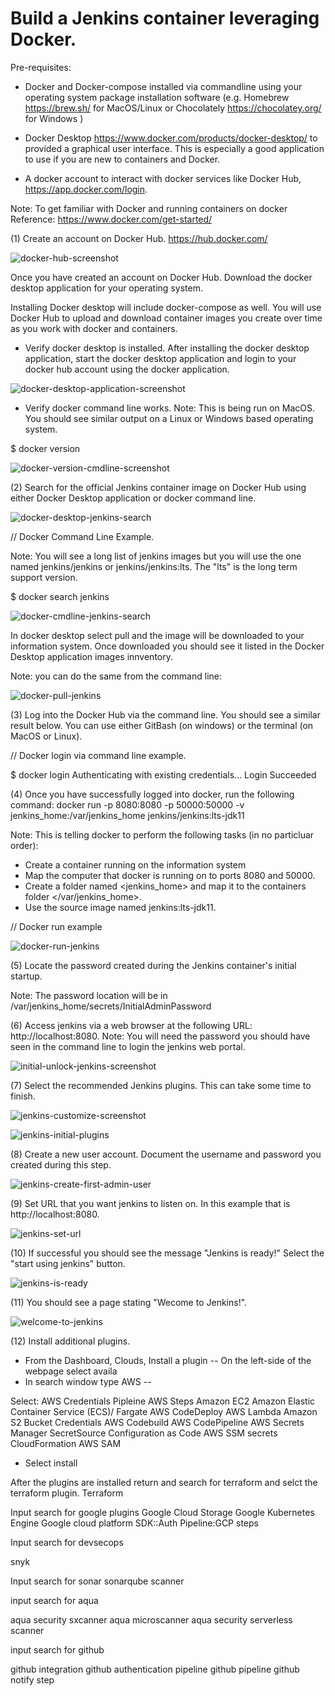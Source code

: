 # Build a Jenkins container leveraging Docker.

Pre-requisites:
- Docker and Docker-compose installed via commandline using your operating system package installation software (e.g. Homebrew https://brew.sh/ for MacOS/Linux or Chocolately https://chocolatey.org/ for Windows )

- Docker Desktop https://www.docker.com/products/docker-desktop/ to provided a graphical user interface. This is especially a good application to use if you are new to containers and Docker. 

- A docker account to interact with docker services like Docker Hub, https://app.docker.com/login.

Note: To get familiar with Docker and running containers on docker
Reference: https://www.docker.com/get-started/

(1) Create an account on Docker Hub.
https://hub.docker.com/

![docker-hub-screenshot](https://github.com/user-attachments/assets/bfdb0500-fa69-4f93-ab3d-41b23130a2e0)

Once you have created an account on Docker Hub. Download the docker desktop application for your operating system.

Installing Docker desktop will include docker-compose as well. You will use Docker Hub to upload and download container
images you create over time as you work with docker and containers.

- Verify docker desktop is installed. 
After installing the docker desktop application, start the docker desktop application and login to your docker hub account
using the docker application.

![docker-desktop-application-screenshot](https://github.com/user-attachments/assets/d418c07a-a4cc-4464-bc1c-80700ce1b78b)


- Verify docker command line works.
Note: This is being run on MacOS. You should see similar output on a Linux or Windows based operating system.

$ docker version


![docker-version-cmdline-screenshot](https://github.com/user-attachments/assets/3eb59ce0-8d18-4e03-a2f2-225fbe19d154)


(2) Search for the official Jenkins container image on Docker Hub using either Docker Desktop application
or docker command line.

![docker-desktop-jenkins-search](https://github.com/user-attachments/assets/61d84d21-9404-4fbb-b778-07aa04a273d6)


// Docker Command Line Example.

Note: You will see a long list of jenkins images but you will use the one named jenkins/jenkins or 
jenkins/jenkins:lts. The "lts" is the long term support version.

$ docker search jenkins


![docker-cmdline-jenkins-search](https://github.com/user-attachments/assets/890e2859-7742-4a54-9508-f0c39bb0dc76)


In docker desktop select pull and the image will be downloaded to your information system. Once downloaded you should see it listed in the Docker Desktop application images innventory. 

Note: you can do the same from the command line:


![docker-pull-jenkins](https://github.com/user-attachments/assets/da463bba-7294-46e0-986c-4b949f69fa37)

(3) Log into the Docker Hub via the command line. You should see a similar result below.
You can use either GitBash (on windows) or the terminal (on MacOS or Linux).

// Docker login via command line example.

$ docker login
Authenticating with existing credentials...
Login Succeeded

(4) Once you have successfully logged into docker, run the following command:
docker run -p 8080:8080 -p 50000:50000 -v jenkins_home:/var/jenkins_home jenkins/jenkins:lts-jdk11

Note: 
This is telling docker to perform the following tasks (in no particluar order):
- Create a container running on the information system
- Map the computer that docker is running on to ports 8080 and 50000.
- Create a folder named <jenkins_home> and map it to the containers folder </var/jenkins_home>.
- Use the source image named jenkins:lts-jdk11.

// Docker run example

![docker-run-jenkins](https://github.com/user-attachments/assets/07dfde4f-1505-4e7d-bb4a-c19a07ca21d3)

(5) Locate the password created during the Jenkins container's initial startup.


Note: The password location will be in /var/jenkins_home/secrets/InitialAdminPassword

(6) Access jenkins via a web browser at the following URL: http://localhost:8080.
Note: You will need the password you should have seen in the command line to login
the jenkins web portal.

![initial-unlock-jenkins-screenshot](https://github.com/user-attachments/assets/afb08314-e8f1-4bf6-b1fe-e8b688a4942a)


(7) Select the recommended Jenkins plugins. This can take some time to finish.

![jenkins-customize-screenshot](https://github.com/user-attachments/assets/d17bbc29-2022-4e3d-b713-b83cf0b29c38)


![jenkins-initial-plugins](https://github.com/user-attachments/assets/31fd276f-bfb0-4bc7-ab28-720f70cae54e)


(8) Create a new user account. Document the username and password you created during this step.

![jenkins-create-first-admin-user](https://github.com/user-attachments/assets/a949b4f5-5d37-488f-91a3-e1cbea3998e8)


(9) Set URL that you want jenkins to listen on. In this example that is http://localhost:8080.

![jenkins-set-url](https://github.com/user-attachments/assets/e1adb806-7c38-4dac-b93f-c3af8a7e868e)


(10) If successful you should see the message "Jenkins is ready!" Select the "start using jenkins" button.

![jenkins-is-ready](https://github.com/user-attachments/assets/8e4807e9-8bf5-40d3-9773-08402c6dbe5e)


(11) You should see a page stating "Wecome to Jenkins!".


![welcome-to-jenkins](https://github.com/user-attachments/assets/27101ff9-b504-43bd-8bbb-b5bdd9cd11cc)


(12) Install additional plugins. 
- From the Dashboard, Clouds, Install a plugin
-- On the left-side of the webpage select availa  
- In search window type AWS
-- 

Select:
AWS Credentials 
Pipleine AWS Steps
Amazon EC2
Amazon Elastic Container Service (ECS)/ Fargate
AWS CodeDeploy
AWS Lambda
Amazon S2 Bucket Credentials
AWS Codebuild
AWS CodePipeline
AWS Secrets Manager SecretSource
Configuration as Code AWS SSM secrets
CloudFormation
AWS SAM
- Select install

After the plugins are installed return and search for terraform and selct the terraform plugin.
Terraform

Input search for google plugins
Google Cloud Storage
Google Kubernetes Engine
Google cloud platform SDK::Auth
Pipeline:GCP steps

Input search for devsecops

snyk

Input search for sonar
sonarqube scanner

input search for aqua

aqua security sxcanner
aqua microscanner
aqua security serverless scanner

input search for github

github integration
github authentication
pipeline github
pipeline github notify step



